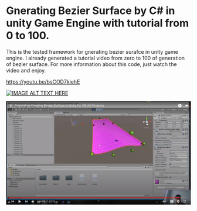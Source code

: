 # Gnerating Bezier Surface by C# in unity Game Engine with tutorial from 0 to 100.

This is the tested framework for gnerating bezier surafce in unity game engine. I already generated a tutorial video from zero to 100 of generation of bezier surface. For more information about this code, just watch the video and enjoy.

https://youtu.be/bsCOD7kiehE

[![IMAGE ALT TEXT HERE](https://img.youtube.com/vi/ap1UOJpE7Ic/0.jpg)](https://www.youtube.com/watch?v=ap1UOJpE7Ic)


![Gnerating Bezier Surface by C# in unity Game Engine with tutorial from 0 to 100](https://github.com/MohammadCGRE/Generating-Bezier-Surface-in-Unity-Game-Engine/blob/main/surface.jpg)
